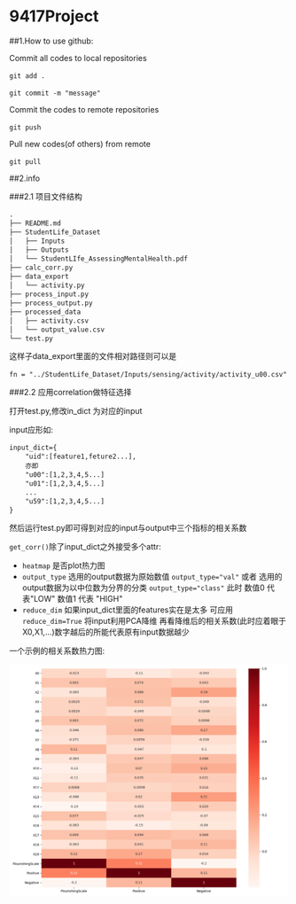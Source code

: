 # 9417Project

##1.How to use github:

Commit all codes to local repositories
          
`git add .`

`git commit -m "message"`

Commit the codes to remote repositories

`git push`

Pull new codes(of others) from remote

`git pull`

##2.info

###2.1 项目文件结构
````
.
├── README.md
├── StudentLife_Dataset
│   ├── Inputs
│   ├── Outputs
│   └── StudentLIfe_AssessingMentalHealth.pdf
├── calc_corr.py
├── data_export
│   └── activity.py
├── process_input.py
├── process_output.py
├── processed_data
│   ├── activity.csv
│   └── output_value.csv
└── test.py
````

这样子data_export里面的文件相对路径则可以是

`fn = "../StudentLife_Dataset/Inputs/sensing/activity/activity_u00.csv"`

###2.2 应用correlation做特征选择

打开test.py,修改in_dict 为对应的input

input应形如:
```
input_dict={
    "uid":[feature1,feture2...],
    亦即
    "u00":[1,2,3,4,5...]
    "u01":[1,2,3,4,5...]
    ...
    "u59":[1,2,3,4,5...]
}
```
 
 然后运行test.py即可得到对应的input与output中三个指标的相关系数
 
 `get_corr()`除了input_dict之外接受多个attr:
 
 * `heatmap` 是否plot热力图
 * `output_type` 选用的output数据为原始数值 `output_type="val"` 或者
  选用的output数据为以中位数为分界的分类 `output_type="class"` 此时 数值0 代表"LOW"
  数值1 代表 "HIGH"
 * `reduce_dim` 如果input_dict里面的features实在是太多 
 可应用`reduce_dim=True` 将input利用PCA降维 
 再看降维后的相关系数(此时应着眼于X0,X1,...)数字越后的所能代表原有input数据越少
 
一个示例的相关系数热力图:

![heatmap_of_corr](./corr_activities.png)
